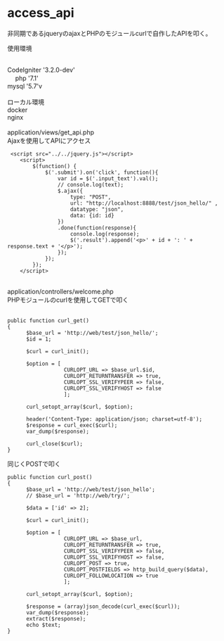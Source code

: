 # access_api

非同期であるjqueryのajaxとPHPのモジュールcurlで自作したAPIを叩く。

使用環境<br><br>

CodeIgniter '3.2.0-dev'<br>　
php '7.1'<br>
mysql '5.7'v
<br><br>
ローカル環境<br>
docker<br> nginx<br>
<br>
application/views/get_api.php<br>
Ajaxを使用してAPIにアクセス<br>

```
 <script src="../../jquery.js"></script>
    <script>
        $(function() {
            $('.submit').on('click', function(){
                var id = $('.input_text').val();
                // console.log(text);
                $.ajax({
                    type: "POST",
                    url: "http://localhost:8888/test/json_hello/" ,
                    datatype: "json",
                    data: {id: id}
                })
                .done(function(response){
                    console.log(response);
                    $('.result').append('<p>' + id + ': ' + response.text + '</p>');
                });
            });
        });
    </script>
```
<br>
application/controllers/welcome.php<br>
PHPモジュールのcurlを使用してGETで叩く<br>
<br>


```
public function curl_get()
{
      $base_url = 'http://web/test/json_hello/';
      $id = 1;

      $curl = curl_init();

      $option = [
                  CURLOPT_URL => $base_url.$id,
                  CURLOPT_RETURNTRANSFER => true,
                  CURLOPT_SSL_VERIFYPEER => false,
                  CURLOPT_SSL_VERIFYHOST => false
                  ];

      curl_setopt_array($curl, $option);

      header('Content-Type: application/json; charset=utf-8');
      $response = curl_exec($curl);
      var_dump($response);

      curl_close($curl);
}

```
同じくPOSTで叩く
```
public function curl_post()
{
      $base_url = 'http://web/test/json_hello';
      // $base_url = 'http://web/try/';

      $data = ['id' => 2];

      $curl = curl_init();

      $option = [
                  CURLOPT_URL => $base_url,
                  CURLOPT_RETURNTRANSFER => true,
                  CURLOPT_SSL_VERIFYPEER => false,
                  CURLOPT_SSL_VERIFYHOST => false,
                  CURLOPT_POST => true,
                  CURLOPT_POSTFIELDS => http_build_query($data),
                  CURLOPT_FOLLOWLOCATION => true
                  ];

      curl_setopt_array($curl, $option);

      $response = (array)json_decode(curl_exec($curl));
      var_dump($response);
      extract($response);
      echo $text;
}
    
```
